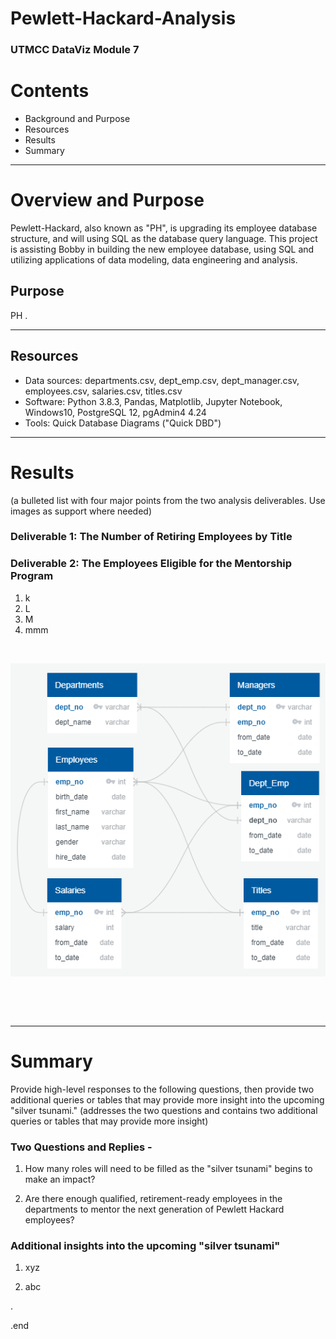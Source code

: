 # Pewlett-Hackard-Analysis
### UTMCC DataViz Module 7

# Contents
  * Background and Purpose
  * Resources
  * Results
  * Summary 

---

# Overview and Purpose

Pewlett-Hackard, also known as "PH", is upgrading its employee database structure, and will using SQL as the database query language. This project is assisting Bobby in building the new employee database, using SQL and utilizing applications of data modeling, data engineering and analysis. 


## Purpose
PH .





---

## Resources
  - Data sources: departments.csv, dept_emp.csv, dept_manager.csv, employees.csv, salaries.csv, titles.csv 
  - Software: Python 3.8.3, Pandas, Matplotlib, Jupyter Notebook, Windows10, PostgreSQL 12, pgAdmin4 4.24
  - Tools: Quick Database Diagrams ("Quick DBD")


---

# Results
  (a bulleted list with four major points from the two analysis deliverables. Use images as support where needed) 

### Deliverable 1: The Number of Retiring Employees by Title


### Deliverable 2: The Employees Eligible for the Mentorship Program


  1. k
  2. L
  3. M
  4. mmm 
  
  




![]()


![EmployeeDB.png](https://github.com/larrydodson/Pewlett-Hackard-Analysis/blob/master/EmployeeDB.png)


![]()


![]()




---

# Summary

Provide high-level responses to the following questions, then provide two additional queries or tables that may provide more insight into the upcoming "silver tsunami."
(addresses the two questions and contains two additional queries or tables that may provide more insight) 

### Two Questions and Replies - 
  1. How many roles will need to be filled as the "silver tsunami" begins to make an impact?
  
  
  
  2. Are there enough qualified, retirement-ready employees in the departments to mentor the next generation of Pewlett Hackard employees?




### Additional insights into the upcoming "silver tsunami"
  1. xyz 
  
  2. abc 
  
  
.

.end 
